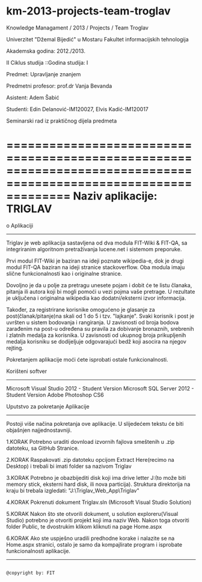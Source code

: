 km-2013-projects-team-troglav
=============================
Knowledge Managament / 2013 / Projects / Team Troglav


Univerzitet "Džemal Bijedić" u Mostaru
Fakultet informacijskih tehnologija

Akademska godina: 2012./2013.

II Ciklus studija ::Godina studija: I

Predmet: Upravljanje znanjem

Predmetni profesor: prof.dr Vanja Bevanda 

Asistent: Adem Šabić    

Studenti: Edin Delanović-IM120027, Elvis Kadić-IM120017 

Seminarski rad iz praktičnog dijela predmeta

=================================================================================================================
 Naziv aplikacije: TRIGLAV
=================================================================================================================




o Aplikaciji
********************


Triglav je web aplikacija sastavljena od dva modula FIT-Wiki & FIT-QA, sa integriranim algoritnom 
pretraživanja lucene.net i sistemom preporuke.

Prvi modul FIT-Wiki je baziran na ideji poznate wikipedia-e, dok je drugi modul FIT-QA baziran na ideji 
stranice stackoverflow. Oba modula imaju slične funkcionalnosti kao i originalne stranice.

Dovoljno je da u polje za pretragu unesete pojam i dobit će te listu članaka, pitanja ili autora koji bi mogli 
pomoći u vezi pojma vaše pretrage. U rezultate je uključena i originalna wikipedia kao dodatni/eksterni izvor 
informacija. 

Također, za registrirane korisnike omogućeno je glasanje za post(članak/pitanje)na skali od 1 do 5 i tzv. "lajkanje".
Svaki korisnik i post je uvršten u sistem bodovanja i rangiranja. U zavisnosti od broja bodova zarađenim na post-u 
određena su pravila za dobivanje bronaznih, srebrenih i zlatnih medalja za korisnika. U zavisnosti od ukupnog broja
prikupljenih medalja korisniku se dodijeljuje odgovarajući bedž koji asocira na njegov rejting. 

Pokretanjem aplikacije moći ćete isprobati ostale funkcionalnosti.



Korišteni softver
********************
Microsoft Visual Studio 2012 - Student Version
Microsoft SQL Server 2012 - Student Version 
Adobe Photoshop CS6



                                                                                      
Uputstvo za pokretanje Aplikacije
************************************

Postoji više načina pokretanja ove aplikacije. U slijedećem tekstu će biti objašnjen najjednostavniji.

1.KORAK
Potrebno uraditi dovnload izvornih fajlova smeštenih u .zip datoteku, sa GitHub Stranice.

2.KORAK 
Raspakovati .zip datoteku opcijom Extract Here(recimo na Desktop) i trebali bi imati folder 
sa nazivom Triglav

3.KORAK
Potrebno je obazbijediti disk koji ima drive letter J:\(to može biti memory stick, eksterni 
hard disk, ili nova particija). Struktura direktorija na kraju bi trebala izgledati: "J:\Triglav_Web_App\Triglav"

4.KORAK
Pokrenuti dokument Triglav.sln (Microsoft Visual Studio Solution)

5.KORAK
Nakon što ste otvorili dokument, u solution exploreru(Visual Studio) potrebno je otvoriti projekt koji ima naziv Web.
Nakon toga otvoriti folder Public, te dvostrukim klikom kliknuti na page Home.aspx

6.KORAK
Ako ste uspješno uradili predhodne korake i nalazite se na Home.aspx stranici, ostalo je samo da kompajlirate
program i isprobate funkcionalnosti aplikacije.



____________________________________________________________________________________________________________________
                                                                                                  @copyright by: FIT

